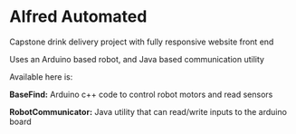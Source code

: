 # Alfred Automated
 
 Capstone drink delivery project with fully responsive website front end

 Uses an Arduino based robot, and Java based communication utility


Available here is:

**BaseFind:** Arduino c++ code to control robot motors and read sensors

**RobotCommunicator:** Java utility that can read/write inputs to the arduino board

